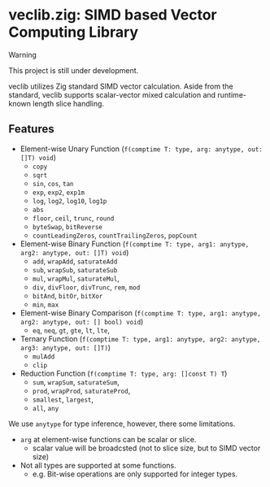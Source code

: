 # veclib.zig: SIMD based Vector Computing Library


> [!WARNING]
> This project is still under development.

veclib utilizes Zig standard SIMD vector calculation.
Aside from the standard, veclib supports scalar-vector mixed calculation
and runtime-known length slice handling.


## Features

- Element-wise Unary Function (`f(comptime T: type, arg: anytype, out: []T) void`)
  - `copy`
  - `sqrt`
  - `sin`, `cos`, `tan`
  - `exp`, `exp2`, `exp1m`
  - `log`, `log2`, `log10`, `log1p`
  - `abs`
  - `floor`, `ceil`, `trunc`, `round`
  - `byteSwap`, `bitReverse`
  - `countLeadingZeros`, `countTrailingZeros`, `popCount`
- Element-wise Binary Function (`f(comptime T: type, arg1: anytype, arg2: anytype, out: []T) void`)
  - `add`, `wrapAdd`, `saturateAdd`
  - `sub`, `wrapSub`, `saturateSub`
  - `mul`, `wrapMul`, `saturateMul`,
  - `div`, `divFloor`, `divTrunc`, `rem`, `mod`
  - `bitAnd`, `bitOr`, `bitXor`
  - `min`, `max`
- Element-wise Binary Comparison (`f(comptime T: type, arg1: anytype, arg2: anytype, out: [] bool) void`)
  - `eq`, `neq`, `gt`, `gte`, `lt`, `lte`,
- Ternary Function (`f(comptime T: type, arg1: anytype, arg2: anytype, arg3: anytype, out: []T)`)
  - `mulAdd`
  - `clip`
- Reduction Function (`f(comptime T: type, arg: []const T) T`)
  - `sum`, `wrapSum`, `saturateSum`,
  - `prod`, `wrapProd`, `saturateProd`,
  - `smallest`, `largest`,
  - `all`, `any`


We use `anytype` for type inference, however, there some limitations.
- `arg` at element-wise functions can be scalar or slice.
  - scalar value will be broadcsted (not to slice size, but to SIMD vector size)
- Not all types are supported at some functions.
  - e.g. Bit-wise operations are only supported for integer types.
